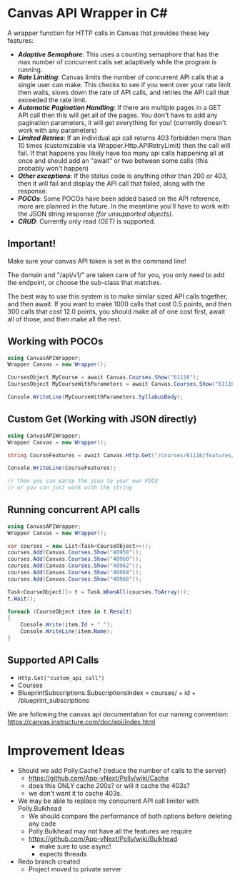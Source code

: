 # Canvas API Wrapper in C#
A wrapper function for HTTP calls in Canvas that provides these key features:
- ***Adaptive Semaphore***: This uses a counting semaphore that has the max number of concurrent calls set adaptively while the program is running.
- ***Rate Limiting***: Canvas limits the number of concurrent API calls that a single user can make. This checks to see if you went over your rate limit then waits, slows down the rate of API calls, and retries the API call that exceeded the rate limit.
- ***Automatic Pagination Handling***: If there are multiple pages in a GET API call then this will get all of the pages. You don't have to add any pagination parameters, it will get everything for you! (currently doesn't work with any parameters)
- ***Limited Retries***: If an individual api call returns 403 forbidden more than 10 times (customizable via Wrapper.Http.APIRetryLimit) then the call will fail. If that happens you likely have too many api calls happening all at once and should add an "await" or two between some calls (this probably won't happen)
- ***Other exceptions***: If the status code is anything other than 200 or 403, then it will fail and display the API call that failed, along with the response.
- ***POCOs***: Some POCOs have been added based on the API reference, more are planned in the future. In the meantime you'll have to work with the JSON string response *(for unsupported objects)*.
-  ***CRUD***: Currently only read *(GET)* is supported.

## Important!
Make sure your canvas API token is set in the command line!

The domain and "/api/v1/" are taken care of for you, you only need to add the endpoint, or choose the sub-class that matches.

The best way to use this system is to make similar sized API calls together, and then await. If you want to make 1000 calls that cost 0.5 points, and then 300 calls that cost 12.0 points, you should make all of one cost first, await all of those, and then make all the rest.

## Working with POCOs
```c#
using CanvasAPIWrapper;
Wrapper Canvas = new Wrapper();

CoursesObject MyCourse = await Canvas.Courses.Show("61116");
CoursesObject MyCourseWithParameters = await Canvas.Courses.Show("61116", "?include[]=term&include[]=syllabus_body");

Console.WriteLine(MyCourseWithParameters.SyllabusBody);
```

## Custom Get (Working with JSON directly)
```c#
using CanvasAPIWrapper;
Wrapper Canvas = new Wrapper();

string CourseFeatures = await Canvas.Http.Get("/courses/61116/features/enabled");

Console.WriteLine(CourseFeatures);

// then you can parse the json to your own POCO
// or you can just work with the string
```

## Running concurrent API calls
```c#
using CanvasAPIWrapper;
Wrapper Canvas = new Wrapper();

var courses = new List<Task<CourseObject>>();
courses.Add(Canvas.Courses.Show("40958"));
courses.Add(Canvas.Courses.Show("40960"));
courses.Add(Canvas.Courses.Show("40962"));
courses.Add(Canvas.Courses.Show("40964"));
courses.Add(Canvas.Courses.Show("40966"));

Task<CourseObject[]> t = Task.WhenAll(courses.ToArray());
t.Wait();

foreach (CourseObject item in t.Result)
{
    Console.Write(item.Id + " ");
    Console.WriteLine(item.Name);
}
```

## Supported API Calls 
- `Http.Get("custom_api_call")`
- Courses
- BlueprintSubscriptions.SubscriptionsIndex = courses/ + id + /blueprint_subscriptions


We are following the canvas api documentation for our naming convention: https://canvas.instructure.com/doc/api/index.html

# Improvement Ideas
- Should we add Polly.Cache? (reduce the number of calls to the server)
    - https://github.com/App-vNext/Polly/wiki/Cache
    - does this ONLY cache 200s? or will it cache the 403s?
    - we don't want it to cache 403s.
- We may be able to replace my concurrent API call limiter with Polly.Bulkhead
    - We should compare the performance of both options before deleting any code
    - Polly.Bulkhead may not have all the features we require
    - https://github.com/App-vNext/Polly/wiki/Bulkhead
        - make sure to use async!
        - expects threads
- Redo branch created
    - Project moved to private server
